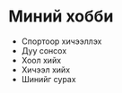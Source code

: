 # Миний хобби
<html>
<head>
</head>
<body>
    <ul>
   <li>Спортоор хичээллэх</li>
   <li>Дуу сонсох</li>
   <li>Хоол хийх</li>
   <li>Хичээл хийх</li>
   <li>Шинийг сурах</li>     
</body>
</html>
  
